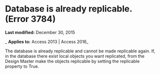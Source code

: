 
# Database is already replicable. (Error 3784)

 **Last modified:** December 30, 2015

 _ **Applies to:** Access 2013 | Access 2016_

The database is already replicable and cannot be made replicable again. If, in the database there exist local objects you want replicated, from the Design Master make the objects replicable by setting the replicable property to True.

